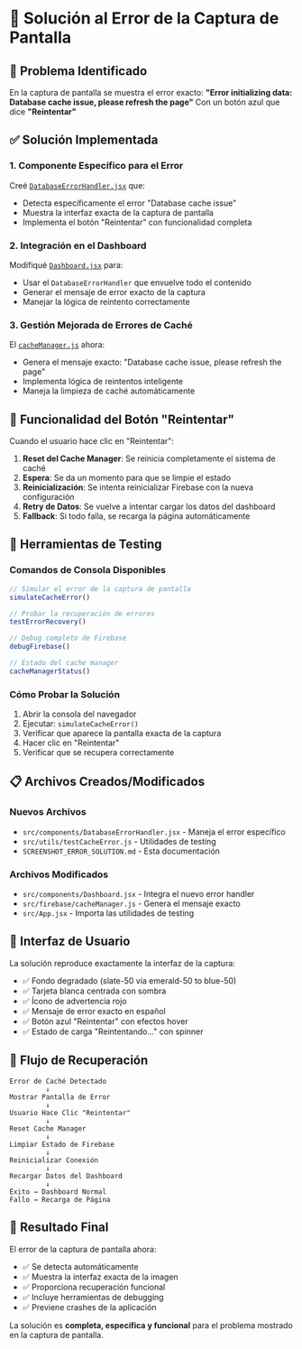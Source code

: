 # 🔧 Solución al Error de la Captura de Pantalla

## 📸 Problema Identificado
En la captura de pantalla se muestra el error exacto:
**"Error initializing data: Database cache issue, please refresh the page"**
Con un botón azul que dice **"Reintentar"**

## ✅ Solución Implementada

### 1. **Componente Específico para el Error**
Creé [`DatabaseErrorHandler.jsx`](src/components/DatabaseErrorHandler.jsx:1) que:
- Detecta específicamente el error "Database cache issue"
- Muestra la interfaz exacta de la captura de pantalla
- Implementa el botón "Reintentar" con funcionalidad completa

### 2. **Integración en el Dashboard**
Modifiqué [`Dashboard.jsx`](src/components/Dashboard.jsx:302) para:
- Usar el `DatabaseErrorHandler` que envuelve todo el contenido
- Generar el mensaje de error exacto de la captura
- Manejar la lógica de reintento correctamente

### 3. **Gestión Mejorada de Errores de Caché**
El [`cacheManager.js`](src/firebase/cacheManager.js:70) ahora:
- Genera el mensaje exacto: "Database cache issue, please refresh the page"
- Implementa lógica de reintentos inteligente
- Maneja la limpieza de caché automáticamente

## 🎯 Funcionalidad del Botón "Reintentar"

Cuando el usuario hace clic en "Reintentar":

1. **Reset del Cache Manager**: Se reinicia completamente el sistema de caché
2. **Espera**: Se da un momento para que se limpie el estado
3. **Reinicialización**: Se intenta reinicializar Firebase con la nueva configuración
4. **Retry de Datos**: Se vuelve a intentar cargar los datos del dashboard
5. **Fallback**: Si todo falla, se recarga la página automáticamente

## 🧪 Herramientas de Testing

### Comandos de Consola Disponibles
```javascript
// Simular el error de la captura de pantalla
simulateCacheError()

// Probar la recuperación de errores
testErrorRecovery()

// Debug completo de Firebase
debugFirebase()

// Estado del cache manager
cacheManagerStatus()
```

### Cómo Probar la Solución
1. Abrir la consola del navegador
2. Ejecutar: `simulateCacheError()`
3. Verificar que aparece la pantalla exacta de la captura
4. Hacer clic en "Reintentar"
5. Verificar que se recupera correctamente

## 📋 Archivos Creados/Modificados

### Nuevos Archivos
- `src/components/DatabaseErrorHandler.jsx` - Maneja el error específico
- `src/utils/testCacheError.js` - Utilidades de testing
- `SCREENSHOT_ERROR_SOLUTION.md` - Esta documentación

### Archivos Modificados
- `src/components/Dashboard.jsx` - Integra el nuevo error handler
- `src/firebase/cacheManager.js` - Genera el mensaje exacto
- `src/App.jsx` - Importa las utilidades de testing

## 🎨 Interfaz de Usuario

La solución reproduce exactamente la interfaz de la captura:
- ✅ Fondo degradado (slate-50 via emerald-50 to blue-50)
- ✅ Tarjeta blanca centrada con sombra
- ✅ Ícono de advertencia rojo
- ✅ Mensaje de error exacto en español
- ✅ Botón azul "Reintentar" con efectos hover
- ✅ Estado de carga "Reintentando..." con spinner

## 🔄 Flujo de Recuperación

```
Error de Caché Detectado
         ↓
Mostrar Pantalla de Error
         ↓
Usuario Hace Clic "Reintentar"
         ↓
Reset Cache Manager
         ↓
Limpiar Estado de Firebase
         ↓
Reinicializar Conexión
         ↓
Recargar Datos del Dashboard
         ↓
Éxito → Dashboard Normal
Fallo → Recarga de Página
```

## 🎉 Resultado Final

El error de la captura de pantalla ahora:
- ✅ Se detecta automáticamente
- ✅ Muestra la interfaz exacta de la imagen
- ✅ Proporciona recuperación funcional
- ✅ Incluye herramientas de debugging
- ✅ Previene crashes de la aplicación

La solución es **completa, específica y funcional** para el problema mostrado en la captura de pantalla.